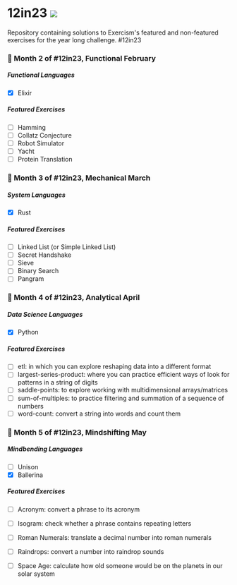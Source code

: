 # 12in23 ![](https://geps.dev/progress/45)
Repository containing solutions to Exercism's featured and non-featured exercises for the year long challenge. #12in23

### 📆 Month 2 of #12in23, **Functional February**
##### Functional Languages
- [x] Elixir

##### Featured Exercises
- [ ] Hamming
- [ ] Collatz Conjecture 
- [ ] Robot Simulator 
- [ ] Yacht 
- [ ] Protein Translation

### 📆 Month 3 of #12in23, **Mechanical March**
##### System Languages
- [x] Rust

##### Featured Exercises
- [ ] Linked List (or Simple Linked List)
- [ ] Secret Handshake
- [ ] Sieve
- [ ] Binary Search
- [ ] Pangram

### 📆 Month 4 of #12in23, **Analytical April**
##### Data Science Languages
- [x] Python

##### Featured Exercises 
- [ ] etl: in which you can explore reshaping data into a different format
- [ ] largest-series-product: where you can practice efficient ways of look for patterns in a string of digits
- [ ] saddle-points: to explore working with multidimensional arrays/matrices
- [ ] sum-of-multiples: to practice filtering and summation of a sequence of numbers
- [ ] word-count: convert a string into words and count them

### 📆 Month 5 of #12in23, **Mindshifting May** 
##### Mindbending Languages
- [ ] Unison
- [x] Ballerina

##### Featured Exercises
- [ ] Acronym: convert a phrase to its acronym
- [ ] Isogram: check whether a phrase contains repeating letters
- [ ] Roman Numerals: translate a decimal number into roman numerals
- [ ] Raindrops: convert a number into raindrop sounds
- [ ] Space Age: calculate how old someone would be on the planets in our solar system


